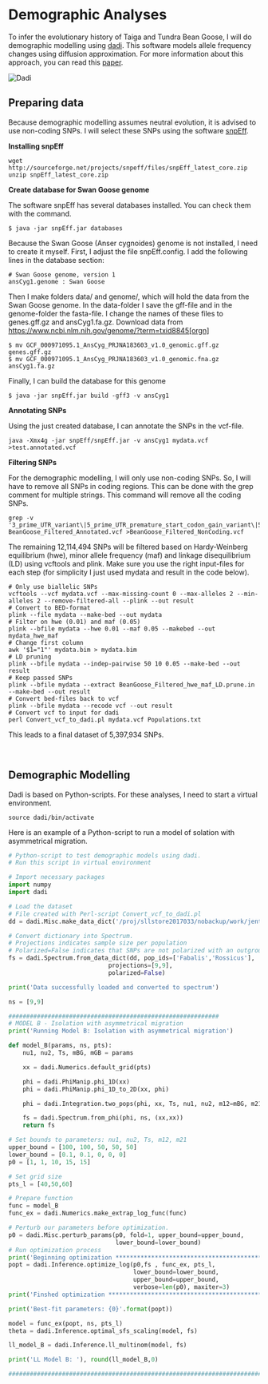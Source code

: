 # Demographic Analyses
To infer the evolutionary history of Taiga and Tundra Bean Goose, I will do demographic modelling using [dadi](https://bitbucket.org/gutenkunstlab/dadi/src/master/).
This software models allele frequency changes using diffusion approximation. For more information about this approach, you can read this [paper](https://journals.plos.org/plosgenetics/article?id=10.1371/journal.pgen.1000695).

![Dadi](https://journals.plos.org/plosgenetics/article/figure/image?size=large&id=10.1371/journal.pgen.1000695.g001)

## Preparing data
Because demographic modelling assumes neutral evolution, it is advised to use non-coding SNPs. I will select these SNPs using the software [snpEff](http://snpeff.sourceforge.net/).

**Installing snpEff**
```
wget http://sourceforge.net/projects/snpeff/files/snpEff_latest_core.zip
unzip snpEff_latest_core.zip
```

**Create database for Swan Goose genome**

The software snpEff has several databases installed. You can check them with the command.
```
$ java -jar snpEff.jar databases
```
Because the Swan Goose (Anser cygnoides) genome is not installed, I need to create it myself. First, I adjust the file snpEff.config. I add the following lines in the database section:
```
# Swan Goose genome, version 1
ansCyg1.genome : Swan Goose
```
Then I make folders data/ and genome/, which will hold the data from the Swan Goose genome. In the data-folder I save the gff-file and in the genome-folder the fasta-file. I change the names of these files to genes.gff.gz and ansCyg1.fa.gz.
Download data from https://www.ncbi.nlm.nih.gov/genome/?term=txid8845[orgn]
```
$ mv GCF_000971095.1_AnsCyg_PRJNA183603_v1.0_genomic.gff.gz genes.gff.gz
$ mv GCF_000971095.1_AnsCyg_PRJNA183603_v1.0_genomic.fna.gz ansCyg1.fa.gz
```
Finally, I can build the database for this genome
```
$ java -jar snpEff.jar build -gff3 -v ansCyg1
```

**Annotating SNPs**

Using the just created database, I can annotate the SNPs in the vcf-file.
```
java -Xmx4g -jar snpEff/snpEff.jar -v ansCyg1 mydata.vcf >test.annotated.vcf
```

**Filtering SNPs**

For the demographic modelling, I will only use non-coding SNPs. So, I will have to remove all SNPs in coding regions. This can be done with the grep comment for multiple strings. This command will remove all the coding SNPs.
```
grep -v '3_prime_UTR_variant\|5_prime_UTR_premature_start_codon_gain_variant\|5_prime_UTR_variant\|initiator_codon_variant\|intragenic_variant\|missense_variant\|non_coding_transcript_exon_variant\|splice_acceptor_variant\|splice_donor_variant\|splice_region_variant\|start_lost\|stop_gained\|stop_lost\|stop_retained_variant\|synonymous_variant' BeanGoose_Filtered_Annotated.vcf >BeanGoose_Filtered_NonCoding.vcf
```

The remaining 12,114,494 SNPs will be filtered based on Hardy-Weinberg equilibrium (hwe), minor allele frequency (maf) and linkage disequilibrium (LD) using vcftools and plink. Make sure you use the right input-files for each step (for simplicity I just used mydata and result in the code below).

```
# Only use biallelic SNPs
vcftools --vcf mydata.vcf --max-missing-count 0 --max-alleles 2 --min-alleles 2 --remove-filtered-all --plink --out result
# Convert to BED-format
plink --file mydata --make-bed --out mydata
# Filter on hwe (0.01) and maf (0.05)
plink --bfile mydata --hwe 0.01 --maf 0.05 --makebed --out mydata_hwe_maf
# Change first column
awk '$1="1"' mydata.bim > mydata.bim
# LD pruning
plink --bfile mydata --indep-pairwise 50 10 0.05 --make-bed --out result
# Keep passed SNPs
plink --bfile mydata --extract BeanGoose_Filtered_hwe_maf_LD.prune.in --make-bed --out result 
# Convert bed-files back to vcf
plink --bfile mydata --recode vcf --out result
# Convert vcf to input for dadi
perl Convert_vcf_to_dadi.pl mydata.vcf Populations.txt
```
This leads to a final dataset of 5,397,934 SNPs.

&nbsp;

## Demographic Modelling
Dadi is based on Python-scripts. For these analyses, I need to start a virtual environment.
```
source dadi/bin/activate
```
Here is an example of a Python-script to run a model of solation with asymmetrical migration.
```python
# Python-script to test demographic models using dadi.
# Run this script in virtual environment

# Import necessary packages
import numpy
import dadi

# Load the dataset
# File created with Perl-script Convert_vcf_to_dadi.pl
dd = dadi.Misc.make_data_dict('/proj/sllstore2017033/nobackup/work/jente/Bean_Goose_Project/Modelling/Dadi/BeanGoose_Filtered_NonCoding_TwoAlleles_hwe_maf_LD_0.5.vcf.data')

# Convert dictionary into Spectrum.
# Projections indicates sample size per population
# Polarized=False indicates that SNPs are not polarized with an outgroup. (i.e. spectrum is folded)
fs = dadi.Spectrum.from_data_dict(dd, pop_ids=['Fabalis','Rossicus'],
                            projections=[9,9],
                            polarized=False)

print('Data successfully loaded and converted to spectrum')

ns = [9,9]

###########################################################
# MODEL B - Isolation with asymmetrical migration
print('Running Model B: Isolation with asymmetrical migration')

def model_B(params, ns, pts):
    nu1, nu2, Ts, mBG, mGB = params

    xx = dadi.Numerics.default_grid(pts)

    phi = dadi.PhiManip.phi_1D(xx)
    phi = dadi.PhiManip.phi_1D_to_2D(xx, phi)

    phi = dadi.Integration.two_pops(phi, xx, Ts, nu1, nu2, m12=mBG, m21=mGB)

    fs = dadi.Spectrum.from_phi(phi, ns, (xx,xx))
    return fs

# Set bounds to parameters: nu1, nu2, Ts, m12, m21
upper_bound = [100, 100, 50, 50, 50]
lower_bound = [0.1, 0.1, 0, 0, 0]
p0 = [1, 1, 10, 15, 15]

# Set grid size
pts_l = [40,50,60]

# Prepare function
func = model_B
func_ex = dadi.Numerics.make_extrap_log_func(func)

# Perturb our parameters before optimization.
p0 = dadi.Misc.perturb_params(p0, fold=1, upper_bound=upper_bound,
                              lower_bound=lower_bound)
# Run optimization process
print('Beginning optimization ************************************************')
popt = dadi.Inference.optimize_log(p0,fs , func_ex, pts_l,
                                   lower_bound=lower_bound,
                                   upper_bound=upper_bound,
                                   verbose=len(p0), maxiter=3)
print('Finshed optimization **************************************************')

print('Best-fit parameters: {0}'.format(popt))

model = func_ex(popt, ns, pts_l)
theta = dadi.Inference.optimal_sfs_scaling(model, fs)

ll_model_B = dadi.Inference.ll_multinom(model, fs)

print('LL Model B: '), round(ll_model_B,0)

############################################################################
```
